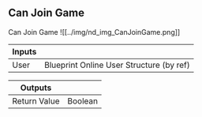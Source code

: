 ## Can Join Game
Can Join Game
![[../img/nd_img_CanJoinGame.png]]

|Inputs||
|--|--|
| User | Blueprint Online User Structure (by ref) |

|Outputs||
|--|--|
| Return Value | Boolean |
